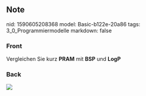 ## Note
nid: 1590605208368
model: Basic-b122e-20a86
tags: 3_0_Programmiermodelle
markdown: false

### Front
Vergleichen Sie kurz <b>PRAM</b> mit <b>BSP</b> und <b>LogP</b>

### Back
<img src="paste-e39ab82b3007e2c80e36ebb8c8b772a50386b7c3.jpg">
